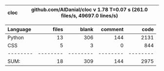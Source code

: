 cloc|github.com/AlDanial/cloc v 1.78  T=0.07 s (261.0 files/s, 49697.0 lines/s)
--- | ---

Language|files|blank|comment|code
:-------|-------:|-------:|-------:|-------:
Python|13|306|144|2131
CSS|5|3|0|844
--------|--------|--------|--------|--------
SUM:|18|309|144|2975
